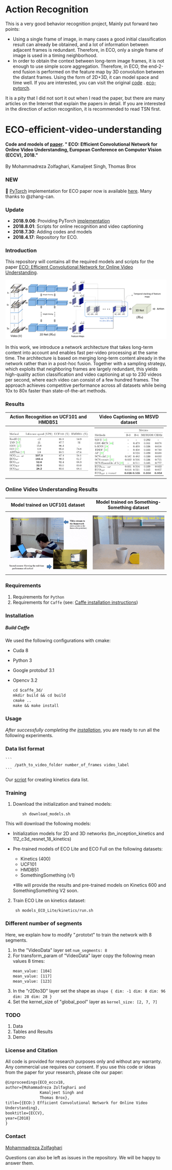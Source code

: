 # Action Recognition
This is a very good behavior recognition project, 
Mainly put forward two points:
- Using a single frame of image, in many cases a good initial classification result can already be obtained, and a lot of information between adjacent frames is redundant. Therefore, in ECO, only a single frame of image is used in a timing neighborhood.
- In order to obtain the context between long-term image frames, it is not enough to use simple score aggregation. Therefore, in ECO, the end-2-end fusion is performed on the feature map by 3D convolution between the distant frames.
Using the form of 2D+3D, it can model space and time well. If you are interested, you can visit the original [code](https://github.com/mzolfaghari/ECO-efficient-video-understanding) . 
[eco-pytorch](https://github.com/zhang-can/ECO-pytorch).

It is a pity that I did not sort it out when I read the paper, but there are many articles on the Internet that explain the papers in detail. If you are interested in the direction of action recognition, it is recommended to read TSN first.
# ECO-efficient-video-understanding
#### Code and models of [paper](https://arxiv.org/pdf/1804.09066.pdf). " ECO: Efficient Convolutional Network for Online Video Understanding, European Conference on Computer Vision (ECCV), 2018." 
 By Mohammadreza Zolfaghari, Kamaljeet Singh, Thomas Brox

### NEW
:snake: [PyTorch](https://github.com/mzolfaghari/ECO-pytorch) implementation for ECO paper now is available [here](https://github.com/mzolfaghari/ECO-pytorch). Many thanks to @zhang-can.


### Update
- **2018.9.06**: Providing PyTorch [implementation](https://github.com/mzolfaghari/ECO-pytorch)
- **2018.8.01**: Scripts for online recognition and video captioning
- **2018.7.30**: Adding codes and models
- **2018.4.17**: Repository for ECO.


### Introduction
This repository will contains all the required models and scripts for the paper [ECO: Efficient Convolutional Network for Online Video Understanding](https://arxiv.org/pdf/1804.09066.pdf).

![](doc_files/s_model.png)


In this work, we introduce a network architecture that takes long-term content into account and enables fast per-video processing at the same time. The architecture is based on merging long-term content already in the network rather than in a post-hoc fusion. Together with a sampling strategy, which exploits that neighboring frames are largely redundant, this yields high-quality action classification and video captioning at up to 230 videos per second, where each video can consist of a few hundred frames. The approach achieves competitive performance across all datasets while being 10x to 80x faster than state-of-the-art methods.


### Results 
Action Recognition on UCF101 and HMDB51           |  Video Captioning on MSVD dataset
:-------------------------:|:-------------------------:
![](doc_files/s_fig1.png)  |  ![](doc_files/s_fig2.png)

### Online Video Understanding Results 
Model trained on UCF101 dataset             |  Model trained on Something-Something dataset
:-------------------------:|:-------------------------:
![](doc_files/uc_gif1.gif)  |  ![](doc_files/sm_gif1.gif)

### Requirements
1. Requirements for `Python`
2. Requirements for `Caffe` (see: [Caffe installation instructions](http://caffe.berkeleyvision.org/installation.html))

### Installation
##### Build Caffe
We used the following configurations with cmake:
- Cuda 8
- Python 3
- Google protobuf 3.1
- Opencv 3.2

    ```Shell
    cd $caffe_3d/
    mkdir build && cd build
    cmake .. 
    make && make install
    ```

### Usage

*After successfully completing the [installation](#installation)*, you are ready to run all the following experiments.

### Data list format
	```
        /path_to_video_folder number_of_frames video_label
	```
Our [script](https://github.com/mzolfaghari/ECO-efficient-video-understanding/blob/master/scripts/create_lists/create_list_kinetics.m) for creating kinetics data list.

### Training
1. Download the initialization and trained models:

	```Shell
        sh download_models.sh
	```
 This will download the following models:
 - Initialization models for 2D and 3D networks (bn_inception_kinetics and 112_c3d_resnet_18_kinetics)
 - Pre-trained models of ECO Lite and ECO Full on the following datasets:
   - Kinetics (400)
   - UCF101
   - HMDB51
   - SomethingSomething (v1)

   *We will provide the results and pre-trained models on Kinetics 600 and SomethingSomething V2 soon.
 
2. Train ECO Lite on kinetics dataset:
 
	
        sh models_ECO_Lite/kinetics/run.sh
	
### Different number of segments
Here, we explain how to modify ".prototxt" to train the network with 8 segments. 
1. In the "VideoData" layer set ```num_segments: 8``` 
2. For transform_param of "VideoData" layer copy the following mean values 8 times:
    ```
    mean_value: [104]
    mean_value: [117]
    mean_value: [123]
    ```
3. In the "r2Dto3D" layer set the shape as ```shape { dim: -1 dim: 8 dim: 96 dim: 28 dim: 28 }```
4. Set the kernel_size of "global_pool" layer as ```kernel_size: [2, 7, 7]```

 
### TODO
1. Data
2. Tables and Results
3. Demo


### License and Citation
All code is provided for research purposes only and without any warranty. Any commercial use requires our consent. If you use this code or ideas from the paper for your research, please cite our paper:
```
@inproceedings{ECO_eccv18,
author={Mohammadreza Zolfaghari and
               Kamaljeet Singh and
               Thomas Brox},
title={{ECO:} Efficient Convolutional Network for Online Video Understanding},	       
booktitle={ECCV},
year={2018}
}
```

### Contact

  [Mohammadreza Zolfaghari](https://github.com/mzolfaghari/ECO_efficient_video_understanding)

  Questions can also be left as issues in the repository. We will be happy to answer them.
